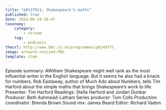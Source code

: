 ```yaml
---
title: "&#127911; Shakespeare’s maths"
published: true
date: 2024-06-24-10-47
taxonomy:
    category:
        - stream
    tag:
        - podcasts
theurl: http://www.bbc.co.uk/programmes/p0j497ft
image: artwork-resized.PNG
template: item
---
```


Episode summary: AWilliam Shakespeare might well rank as the most influential writer in the English language. But it seems he also had a knack for numbers. Rob Eastaway, author of Much Ado about Numbers, tells Tim Harford about the simple maths that brings Shakespeare&rsquo;s work to life. Presenter: Tim Harford Readings: Stella Harford and Jordan Dunbar Producer: Beth Ashmead-Latham Series producer: Tom Colls Production coordinator: Brenda Brown Sound mix: James Beard Editor: Richard Vadon
